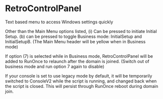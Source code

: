 # RetroControlPanel
Text based menu to access Windows settings quickly<br>

Other than the Main Menu options listed, (i) Can be pressed to initiate Initial Setup. (b) can be pressed to toggle Business mode: InitialSetup and InitialSetupB. (The Main Menu header will be yellow when in Business mode)<br>

If option (7) is selected while in Business mode, RetroControlPanel will be added to RunOnce to relaunch after the domain is joined. (Switch out of business mode and run option 7 again to disable)<br>

If your console is set to use legacy mode by default, it will be temporarily switched to ConsoleV2 while the script is running, and changed back when the script is closed. This will persist through RunOnce reboot during domain join.<br>
